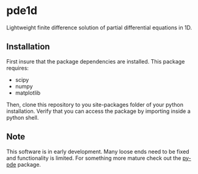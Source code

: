 # pde1d
Lightweight finite difference solution of partial differential equations in 1D.

## Installation
First insure that the package dependencies are installed. This package requires:

* scipy
* numpy
* matplotlib

Then, clone this repository to you site-packages folder of your python installation. Verify that you can access the package by importing inside a python shell.

## Note

This software is in early development. Many loose ends need to be fixed and functionality is limited. For something more mature check out the [py-pde](https://pypi.org/project/py-pde/) package.
